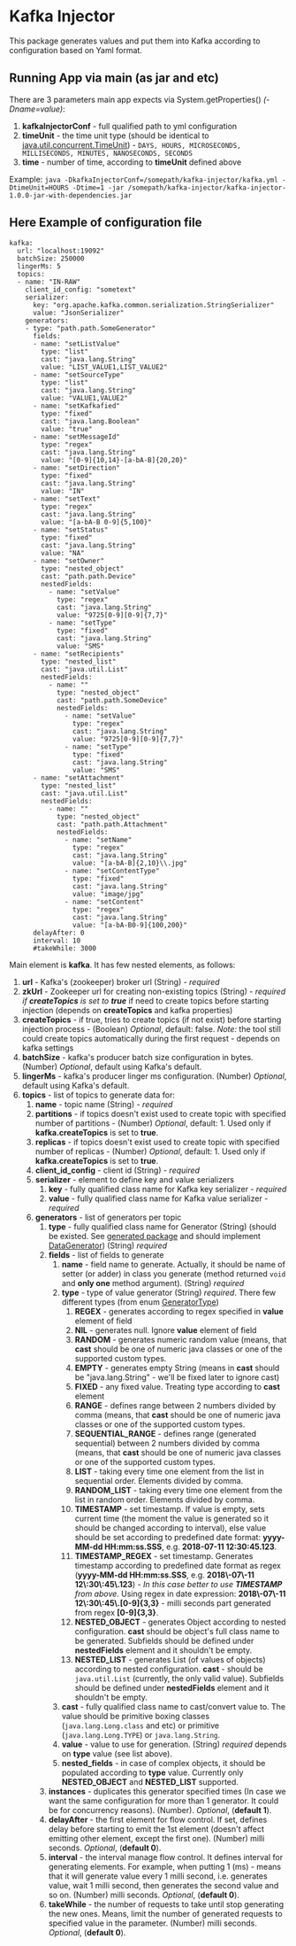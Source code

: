 # Kafka Injector

This package generates values and put them into Kafka according to configuration based on Yaml format.

## Running App via main (as jar and etc)

There are 3 parameters main app expects via System.getProperties() _(-Dname=value)_:

1.  **kafkaInjectorConf** - full qualified path to yml configuration
1. **timeUnit** - the time unit type (should be identical to [java.util.concurrent.TimeUnit](https://docs.oracle.com/javase/8/docs/api/index.html?java/util/concurrent/TimeUnit.html)) - ``DAYS, HOURS, MICROSECONDS, MILLISECONDS, MINUTES, NANOSECONDS, SECONDS``
1. **time** - number of time, according to **timeUnit** defined above

Example: 
``java -DkafkaInjectorConf=/somepath/kafka-injector/kafka.yml -DtimeUnit=HOURS -Dtime=1 -jar /somepath/kafka-injector/kafka-injector-1.0.0-jar-with-dependencies.jar``


## Here Example of configuration file

```$yml
kafka:
  url: "localhost:19092"
  batchSize: 250000
  lingerMs: 5
  topics:
  - name: "IN-RAW"
    client_id_config: "sometext"
    serializer:
      key: "org.apache.kafka.common.serialization.StringSerializer"
      value: "JsonSerializer"
    generators:
    - type: "path.path.SomeGenerator"
      fields:
      - name: "setListValue"
        type: "list"
        cast: "java.lang.String"
        value: "LIST_VALUE1,LIST_VALUE2"
      - name: "setSourceType"
        type: "list"
        cast: "java.lang.String"
        value: "VALUE1,VALUE2"
      - name: "setKafkafied"
        type: "fixed"
        cast: "java.lang.Boolean"
        value: "true"
      - name: "setMessageId"
        type: "regex"
        cast: "java.lang.String"
        value: "[0-9]{10,14}-[a-bA-B]{20,20}"
      - name: "setDirection"
        type: "fixed"
        cast: "java.lang.String"
        value: "IN"
      - name: "setText"
        type: "regex"
        cast: "java.lang.String"
        value: "[a-bA-B 0-9]{5,100}"
      - name: "setStatus"
        type: "fixed"
        cast: "java.lang.String"
        value: "NA"
      - name: "setOwner"
        type: "nested_object"
        cast: "path.path.Device"
        nestedFields:
          - name: "setValue"
            type: "regex"
            cast: "java.lang.String"
            value: "9725[0-9][0-9]{7,7}"
          - name: "setType"
            type: "fixed"
            cast: "java.lang.String"
            value: "SMS"
      - name: "setRecipients"
        type: "nested_list"
        cast: "java.util.List"
        nestedFields:
          - name: ""
            type: "nested_object"
            cast: "path.path.SomeDevice"
            nestedFields:
              - name: "setValue"
                type: "regex"
                cast: "java.lang.String"
                value: "9725[0-9][0-9]{7,7}"
              - name: "setType"
                type: "fixed"
                cast: "java.lang.String"
                value: "SMS"
      - name: "setAttachment"
        type: "nested_list"
        cast: "java.util.List"
        nestedFields:
          - name: ""
            type: "nested_object"
            cast: "path.path.Attachment"
            nestedFields:
              - name: "setName"
                type: "regex"
                cast: "java.lang.String"
                value: "[a-bA-B]{2,10}\\.jpg"
              - name: "setContentType"
                type: "fixed"
                cast: "java.lang.String"
                value: "image/jpg"
              - name: "setContent"
                type: "regex"
                cast: "java.lang.String"
                value: "[a-bA-B0-9]{100,200}"
      delayAfter: 0
      interval: 10
      #takeWhile: 3000
```

Main element is **kafka**. It has few nested elements, as follows:

1. **url** - Kafka's (zookeeper) broker url (String) - _required_
1. **zkUrl** - Zookeeper url for creating non-existing topics (String) - _required if **createTopics** is set to **true**_ if need to create topics before starting injection (depends on **createTopics** and kafka properties)
1. **createTopics** - if true, tries to create topics (if not exist) before starting injection process - (Boolean) _Optional_, default: false. _Note:_ the tool still could create topics automatically during the first request - depends on kafka settings
1. **batchSize** - kafka's producer batch size configuration in bytes. (Number) _Optional_, default using Kafka's default.
1. **lingerMs** - kafka's producer linger ms configuration. (Number) _Optional_, default using Kafka's default.
1. **topics** - list of topics to generate data for:
    1. **name** - topic name (String) - _required_
    1. **partitions** - if topics doesn't exist used to create topic with specified number of partitions - (Number) _Optional_, default: 1. Used only  if **kafka.createTopics** is set to **true**.
    1. **replicas** - if topics doesn't exist used to create topic with specified number of replicas - (Number) _Optional_, default: 1. Used only  if **kafka.createTopics** is set to **true**.
    1. **client_id_config** - client id (String) - _required_
    1. **serializer** - element to define key and value serializers
        1. **key** - fully qualified class name for Kafka key serializer - _required_
        1. **value** - fully qualified class name for Kafka value serializer - _required_
    1. **generators** - list of generators per topic
        1. **type** - fully qualified class name for Generator (String) (should be existed. See [generated package](src/main/java/com/mikerusoft/kafka/injector/core/generate/model/) and should implement [DataGenerator](src/main/java/com/mikerusoft/kafka/injector/core/generate/model/DataGenerator.java)) (String) _required_
        1. **fields** - list of fields to generate
            1. **name** - field name to generate. Actually, it should be name of setter (or adder) in class you generate (method returned ``void`` and **only one** method argument). (String) _required_
            1. **type** - type of value generator (String) _required_. There few different types (from enum [GeneratorType](src/main/java/com/mikerusoft/kafka/injector/core/properties/GeneratorType.java))
                1. **REGEX** - generates according to regex specified in **value** element of field
                1. **NIL** - generates null. Ignore **value** element of field
                1. **RANDOM** - generates numeric random value (means, that **cast** should be one of numeric java classes or one of the supported custom types.
                1. **EMPTY** - generates empty String (means in **cast** should be "java.lang.String" - we'll be fixed later to ignore cast)
                1. **FIXED** - any fixed value. Treating type according to **cast** element
                1. **RANGE** - defines range between 2 numbers divided by comma (means, that **cast** should be one of numeric java classes or one of the supported custom types.
                1. **SEQUENTIAL_RANGE** - defines range (generated sequential) between 2 numbers divided by comma (means, that **cast** should be one of numeric java classes or one of the supported custom types.
                1. **LIST** - taking every time one element from the list in sequential order. Elements divided by comma.
                1. **RANDOM_LIST** - taking every time one element from the list in random order. Elements divided by comma.
                1. **TIMESTAMP** - set timestamp. If value is empty, sets current time (the moment the value is generated so it should be changed according to interval), else value should be set according to predefined date format: **yyyy-MM-dd HH:mm:ss.SSS**, e.g. **2018-07-11 12:30:45.123**.
                1. **TIMESTAMP_REGEX** - set timestamp. Generates timestamp according to predefined date format as regex (**yyyy-MM-dd HH:mm:ss.SSS**, e.g. **2018\\-07\\-11 12\\:30\\:45\\.123**) - _In this case better to use **TIMESTAMP** from above_. Using regex in date expression: **2018\\-07\\-11 12\\:30\\:45\\.[0-9]{3,3}** - milli seconds part generated from regex **[0-9]{3,3}**.
                1. **NESTED_OBJECT** - generates Object according to nested configuration. **cast** should be object's full class name to be generated. Subfields should be defined under **nestedFields** element and it shouldn't be empty.
                1. **NESTED_LIST** - generates List (of values of objects) according to nested configuration. **cast** - should be ``java.util.List`` (currently, the only valid value). Subfields should be defined under **nestedFields** element and it shouldn't be empty.
            1. **cast** - fully qualified class name to cast/convert value to. The value should be primitive boxing classes (``java.lang.Long.class`` and etc) or primitive (``java.lang.Long.TYPE``) or ``java.lang.String``. 
            1. **value** - value to use for generation. (String) _required_ depends on **type** value (see list above).
            1. **nested_fields** - in case of complex objects, it should be populated according to **type** value. Currently only **NESTED_OBJECT** and **NESTED_LIST** supported.
        1. **instances** - duplicates this generator specified times (In case we want the same configuration for more than 1 generator. It could be for concurrency reasons). (Number). _Optional_, (**default 1**). 
        1. **delayAfter** - the first element for flow control. If set, defines delay before starting to emit the 1st element (doesn't affect emitting other element, except the first one). (Number) milli seconds. _Optional_, (**default 0**).
        1. **interval** - the interval manage flow control. It defines interval for generating elements. For example, when putting 1 (ms) - means that it will generate value every 1 milli second, i.e. generates value, wait 1 milli second, then generates the second value and so on.  (Number) milli seconds. _Optional_, (**default 0**).
        1. **takeWhile** - the number of requests to take until stop generating the new ones. Means, limit the number of generated requests to specified value in the parameter. (Number) milli seconds. _Optional_, (**default 0**).
        